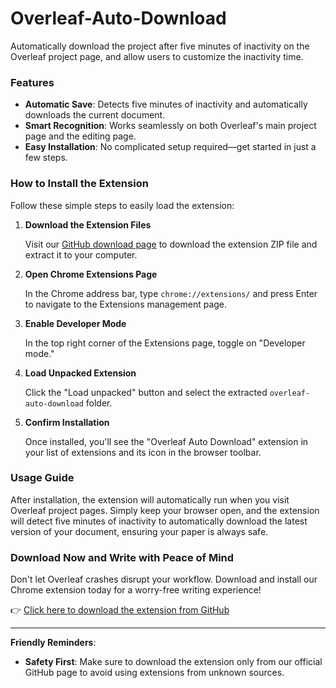 # Overleaf-Auto-Download
Automatically download the project after five minutes of inactivity on the Overleaf project page, and allow users to customize the inactivity time.




### **Features**

- **Automatic Save**: Detects five minutes of inactivity and automatically downloads the current document.
- **Smart Recognition**: Works seamlessly on both Overleaf's main project page and the editing page.
- **Easy Installation**: No complicated setup required—get started in just a few steps.

### **How to Install the Extension**

Follow these simple steps to easily load the extension:

1. **Download the Extension Files**
   
   Visit our [GitHub download page](https://github.com/spcity/Overleaf-Auto-Download) to download the extension ZIP file and extract it to your computer.


2. **Open Chrome Extensions Page**
   
   In the Chrome address bar, type `chrome://extensions/` and press Enter to navigate to the Extensions management page.


3. **Enable Developer Mode**
   
   In the top right corner of the Extensions page, toggle on "Developer mode."


4. **Load Unpacked Extension**
   
   Click the "Load unpacked" button and select the extracted `overleaf-auto-download` folder.


5. **Confirm Installation**
   
   Once installed, you'll see the "Overleaf Auto Download" extension in your list of extensions and its icon in the browser toolbar.


### **Usage Guide**

After installation, the extension will automatically run when you visit Overleaf project pages. Simply keep your browser open, and the extension will detect five minutes of inactivity to automatically download the latest version of your document, ensuring your paper is always safe.

### **Download Now and Write with Peace of Mind**

Don't let Overleaf crashes disrupt your workflow. Download and install our Chrome extension today for a worry-free writing experience!

👉 [Click here to download the extension from GitHub](https://github.com/spcity/Overleaf-Auto-Download/archive/refs/heads/main.zip)

---

**Friendly Reminders**:

- **Safety First**: Make sure to download the extension only from our official GitHub page to avoid using extensions from unknown sources.

